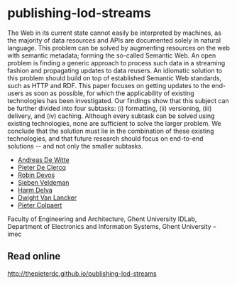# publishing-lod-streams
The Web in its current state cannot easily be interpreted by machines, as the majority of data resources and APIs are documented solely in natural language. This problem can be solved by augmenting resources on the web with semantic metadata; forming the so-called Semantic Web. An open problem is finding a generic approach to process such data in a streaming fashion and propagating updates to data reusers. An idiomatic solution to this problem should build on top of established Semantic Web standards, such as HTTP and RDF. This paper focuses on getting updates to the end-users as soon as possible, for which the applicability of existing technologies has been investigated. Our findings show that this subject can be further divided into four subtasks: (i) formatting, (ii) versioning, (iii) delivery, and (iv) caching. Although every subtask can be solved using existing technologies, none are sufficient to solve the larger problem. We conclude that the solution must lie in the combination of these existing technologies, and that future research should focus on end-to-end solutions -- and not only the smaller subtasks.

- [Andreas De Witte](https://github.com/dreeki)
- [Pieter De Clercq](https://github.com/thepieterdc)
- [Robin Devos](https://github.com/RobinDevos)
- [Sieben Veldeman](https://github.com/sveldema)
- [Harm Delva](https://hdelva.be)
- [Dwight Van Lancker](https://github.com/ddvlanck)
- [Pieter Colpaert](https://pietercolpaert.be/#me)

Faculty of Engineering and Architecture, Ghent University
IDLab, Department of Electronics and Information Systems, Ghent University – imec

## Read online
http://thepieterdc.github.io/publishing-lod-streams